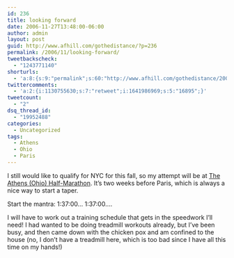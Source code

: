 ```yaml
---
id: 236
title: looking forward
date: 2006-11-27T13:48:00-06:00
author: admin
layout: post
guid: http://www.afhill.com/gothedistance/?p=236
permalink: /2006/11/looking-forward/
tweetbackscheck:
  - "1243771140"
shorturls:
  - 'a:8:{s:9:"permalink";s:60:"http://www.afhill.com/gothedistance/2006/11/looking-forward/";s:7:"tinyurl";s:25:"http://tinyurl.com/7awoyu";s:4:"isgd";s:17:"http://is.gd/gsdj";s:5:"bitly";s:18:"http://bit.ly/KLfn";s:5:"snipr";s:22:"http://snipr.com/achrw";s:5:"snurl";s:22:"http://snurl.com/achrw";s:7:"snipurl";s:24:"http://snipurl.com/achrw";s:4:"trim";s:17:"http://tr.im/a5bm";}'
twittercomments:
  - 'a:2:{i:1130755630;s:7:"retweet";i:1641986969;s:5:"16895";}'
tweetcount:
  - "2"
dsq_thread_id:
  - "19952488"
categories:
  - Uncategorized
tags:
  - Athens
  - Ohio
  - Paris
---
```

I still would like to qualify for NYC for this fall, so my attempt will be at [The Athens (Ohio) Half-Marathon](http://www.athensmarathon.org). It&#8217;s two weeks before Paris, which is always a nice way to start a taper. 

Start the mantra: 1:37:00&#8230; 1:37:00&#8230;. 

I will have to work out a training schedule that gets in the speedwork I&#8217;ll need! I had wanted to be doing treadmill workouts already, but I&#8217;ve been busy, and then came down with the chicken pox and am confined to the house (no, I don&#8217;t have a treadmill here, which is too bad since I have all this time on my hands!)